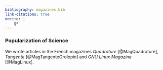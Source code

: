 ```yaml
---
bibliography: magazines.bib
link-citations: true
nocite: |
    @*
---
```

### Popularization of Science

We wrote articles in the French magazines *Quadrature* [@MagQuadrature], *Tangente* [@MagTangenteGrolopin] and *GNU Linux Magazine* [@MagLinux].
